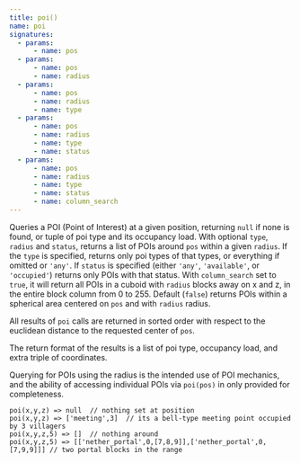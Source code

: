 ```yaml
---
title: poi()
name: poi
signatures:
  - params:
      - name: pos
  - params:
      - name: pos
      - name: radius
  - params:
      - name: pos
      - name: radius
      - name: type
  - params:
      - name: pos
      - name: radius
      - name: type
      - name: status
  - params:
      - name: pos
      - name: radius
      - name: type
      - name: status
      - name: column_search
---
```


Queries a POI (Point of Interest) at a given position, returning `null` if none
is found, or tuple of poi type and its occupancy load. With optional `type`,
`radius` and `status`, returns a list of POIs around `pos` within a given
`radius`. If the `type` is specified, returns only poi types of that types, or
everything if omitted or `'any'`. If `status` is specified (either `'any'`,
`'available'`, or `'occupied'`) returns only POIs with that status. With
`column_search` set to `true`, it will return all POIs in a cuboid with `radius`
blocks away on x and z, in the entire block column from 0 to 255. Default
(`false`) returns POIs within a spherical area centered on `pos` and with
`radius` radius.

All results of `poi` calls are returned in sorted order with respect to the
euclidean distance to the requested center of `pos`.

The return format of the results is a list of poi type, occupancy load, and
extra triple of coordinates.

Querying for POIs using the radius is the intended use of POI mechanics, and the
ability of accessing individual POIs via `poi(pos)` in only provided for
completeness.

```scarpet
poi(x,y,z) => null  // nothing set at position
poi(x,y,z) => ['meeting',3]  // its a bell-type meeting point occupied by 3 villagers
poi(x,y,z,5) => []  // nothing around
poi(x,y,z,5) => [['nether_portal',0,[7,8,9]],['nether_portal',0,[7,9,9]]] // two portal blocks in the range
```

